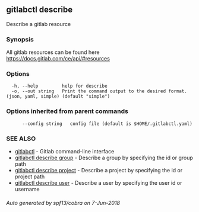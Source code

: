 ## gitlabctl describe

Describe a gitlab resource

### Synopsis

All gitlab resources can be found here https://docs.gitlab.com/ce/api/#resources

### Options

```
  -h, --help         help for describe
  -o, --out string   Print the command output to the desired format. (json, yaml, simple) (default "simple")
```

### Options inherited from parent commands

```
      --config string   config file (default is $HOME/.gitlabctl.yaml)
```

### SEE ALSO

* [gitlabctl](gitlabctl.md)	 - Gitlab command-line interface
* [gitlabctl describe group](gitlabctl_describe_group.md)	 - Describe a group by specifying the id or group path
* [gitlabctl describe project](gitlabctl_describe_project.md)	 - Describe a project by specifying the id or project path
* [gitlabctl describe user](gitlabctl_describe_user.md)	 - Describe a user by specifying the user id or username

###### Auto generated by spf13/cobra on 7-Jun-2018
